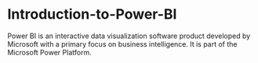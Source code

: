 # Introduction-to-Power-BI
Power BI is an interactive data visualization software product developed by Microsoft with a primary focus on business intelligence. It is part of the Microsoft Power Platform.
